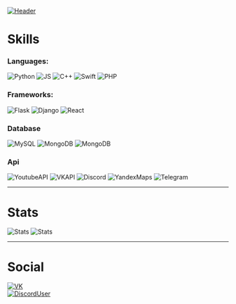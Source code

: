 [![Header](https://github.com/fxcvd/fxcvd/blob/main/assets/header.png)](https://github.com/fxcvd/fxcvd/blob/main/README.md)
# Skills
### Languages:
![Python](https://img.shields.io/badge/Python-gray?style=for-the-badge&logo=python)
![JS](https://img.shields.io/badge/JavaScript-gray?style=for-the-badge&logo=javascript)
![C++](https://img.shields.io/badge/C++-gray?style=for-the-badge&logo=c%2B%2B)
![Swift](https://img.shields.io/badge/Swift-gray?style=for-the-badge&logo=swift)
![PHP](https://img.shields.io/badge/PHP-gray?style=for-the-badge&logo=php)

### Frameworks:
![Flask](https://img.shields.io/badge/Flask-gray?style=for-the-badge&logo=flask)
![Django](https://img.shields.io/badge/Django-gray?style=for-the-badge&logo=django&logoColor=green)
![React](https://img.shields.io/badge/React-gray?style=for-the-badge&logo=react)

### Database
![MySQL](https://img.shields.io/badge/MySQL-gray?style=for-the-badge&logo=mysql)
![MongoDB](https://img.shields.io/badge/MongoDB-gray?style=for-the-badge&logo=mongodb)
![MongoDB](https://img.shields.io/badge/postgresql-gray?style=for-the-badge&logo=postgresql)

### Api
![YoutubeAPI](https://img.shields.io/badge/YOUTUBE%20API-gray?style=for-the-badge&logo=youtube&logoColor=red)
![VKAPI](https://img.shields.io/badge/VK%20API-gray?style=for-the-badge&logo=vk&logoColor=brightblue)
![Discord](https://img.shields.io/badge/DISCORD%20API%20/%20GAME%20SDK-gray?style=for-the-badge&logo=discord)
![YandexMaps](https://img.shields.io/badge/YANDEX%20MAPS-gray?style=for-the-badge&logo=yandex)
![Telegram](https://img.shields.io/badge/Telegram%20API-gray?style=for-the-badge&logo=telegram)

---
# Stats
![Stats](https://github-readme-stats.vercel.app/api?username=fxcvd&show_icons=true&hide_title=true&theme=tokyonight)
![Stats](https://github-readme-stats.vercel.app/api/top-langs/?username=fxcvd&layout=compact&theme=tokyonight)

---
# Social
[![VK](https://img.shields.io/badge/VK-@fxcvd-success?logo=vk)](https://vk.com/fxcvd)  
[![DiscordUser](https://img.shields.io/badge/Discord-fxcvd%231577-success?logo=discord)](https://discord.gg/QDeyTKYt4k)